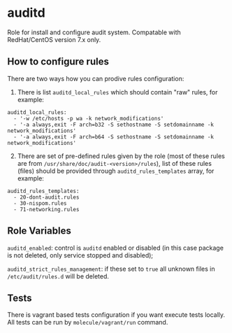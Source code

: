 auditd
=========

Role for install and configure audit system. Compatable with RedHat/CentOS version 7.x only.

How to configure rules
------------

There are two ways how you can prodive rules configuration:
1. There is list `auditd_local_rules` which should contain "raw" rules, for example:
```
auditd_local_rules:
  - '-w /etc/hosts -p wa -k network_modifications'
  - '-a always,exit -F arch=b32 -S sethostname -S setdomainname -k network_modifications'
  - '-a always,exit -F arch=b64 -S sethostname -S setdomainname -k network_modifications'
```
2. There are set of pre-defined rules given by the role (most of these rules are from `/usr/share/doc/audit-<version>/rules`), list of these rules (files) should be provided through `auditd_rules_templates` array, for example:
```
auditd_rules_templates:
  - 20-dont-audit.rules
  - 30-nispom.rules
  - 71-networking.rules
```


Role Variables
--------------

`auditd_enabled`: control is `auditd` enabled or disabled (in this case package is not deleted, only service stopped and disabled);

`auditd_strict_rules_management`: if these set to `true` all unknown files in `/etc/audit/rules.d` will be deleted.

Tests
------------

There is vagrant based tests configuration if you want execute tests locally. All tests can be run by `molecule/vagrant/run` command.
